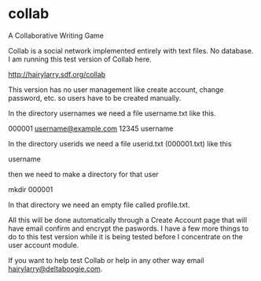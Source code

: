 # collab
A Collaborative Writing Game

Collab is a social network implemented entirely with text files. No database. I am running this test version of Collab here.

http://hairylarry.sdf.org/collab

This version has no user management like create account, change password, etc. so users have to be created manually. 

In the directory usernames we need a file username.txt like this.

000001
username@example.com
12345
username

In the directory userids we need a file userid.txt (000001.txt) like this

username

then we need to make a directory for that user

mkdir 000001

In that directory we need an empty file called profile.txt.

All this will be done automatically through a Create Account page that will have email confirm and encrypt the paswords. I have a few more things to do to this test version while it is being tested before I concentrate on the user account module.

If you want to help test Collab or help in any other way email hairylarry@deltaboogie.com.
